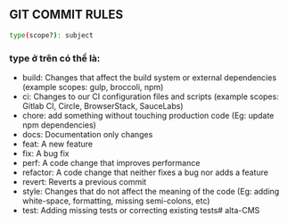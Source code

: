 ## GIT COMMIT RULES

```bash
type(scope?): subject
```

### type ở trên có thể là:
+ build: Changes that affect the build system or external dependencies (example scopes: gulp, broccoli, npm)
+ ci: Changes to our CI configuration files and scripts (example scopes: Gitlab CI, Circle, BrowserStack, SauceLabs)
+ chore: add something without touching production code (Eg: update npm dependencies)
+ docs: Documentation only changes
+ feat: A new feature
+ fix: A bug fix
+ perf: A code change that improves performance
+ refactor: A code change that neither fixes a bug nor adds a feature
+ revert: Reverts a previous commit
+ style: Changes that do not affect the meaning of the code (Eg: adding white-space, formatting, missing semi-colons, etc)
+ test: Adding missing tests or correcting existing tests#   a l t a - C M S  
 